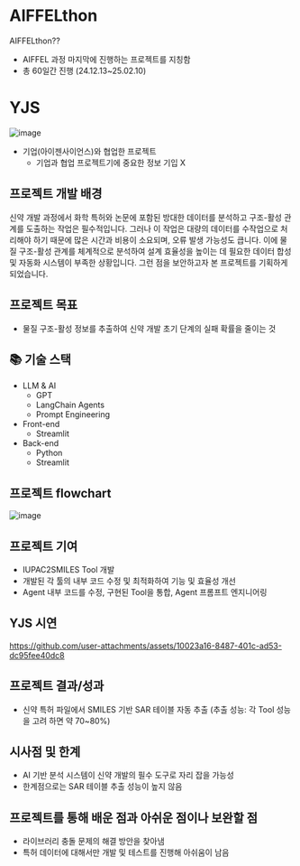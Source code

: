 # AIFFELthon
AIFFELthon??
  - AIFFEL 과정 마지막에 진행하는 프로젝트를 지칭함
  - 총 60일간 진행 (24.12.13~25.02.10)

# YJS
![image](https://github.com/user-attachments/assets/b485e975-f4ee-43d3-98ba-196b7c1d304f)
  - 기업(아이젠사이언스)와 협업한 프로젝트
    - 기업과 협업 프로젝트기에 중요한 정보 기입 X

## 프로젝트 개발 배경
신약 개발 과정에서 화학 특허와 논문에 포함된 방대한 데이터를 분석하고 구조-활성 관계를 도출하는 작업은 필수적입니다. 그러나 이 작업은 대량의 데이터를 수작업으로 처리해야 하기 때문에 많은 시간과 비용이 소요되며, 오류 발생 가능성도 큽니다. 이에 물질 구조-활성 관계를 체계적으로 분석하여 설계 효율성을 높이는 데 필요한 데이터 합성 및 자동화 시스템이 부족한 상황입니다. 그런 점을 보안하고자 본 프로젝트를 기획하게 되었습니다.

## 프로젝트 목표
  - 물질 구조-활성 정보를 추출하여 신약 개발 초기 단계의 실패 확률을 줄이는 것

## 📚 기술 스택
  - LLM & AI
    - GPT
    - LangChain Agents
    - Prompt Engineering
  - Front-end
    - Streamlit
  - Back-end
    - Python
    - Streamlit

## 프로젝트 flowchart
![image](https://github.com/user-attachments/assets/d31f0f1f-964a-403a-b86e-1acda0482b5d)

## 프로젝트 기여
  - IUPAC2SMILES Tool 개발
  - 개발된 각 툴의 내부 코드 수정 및 최적화하여 기능 및 효율성 개선
  - Agent 내부 코드를 수정, 구현된 Tool을 통합, Agent 프롬프트 엔지니어링

## YJS 시연

https://github.com/user-attachments/assets/10023a16-8487-401c-ad53-dc95fee40dc8

## 프로젝트 결과/성과
  - 신약 특허 파일에서 SMILES 기반 SAR 테이블 자동 추출 (추출 성능: 각 Tool 성능을 고려 하면 약 70~80%)

## 시사점 및 한계
  - AI 기반 분석 시스템이 신약 개발의 필수 도구로 자리 잡을 가능성
  - 한계점으로는 SAR 테이블 추출 성능이 높지 않음

## 프로젝트를 통해 배운 점과 아쉬운 점이나 보완할 점
  - 라이브러리 충돌 문제의 해결 방안을 찾아냄
  - 특허 데이터에 대해서만 개발 및 테스트를 진행해 아쉬움이 남음
